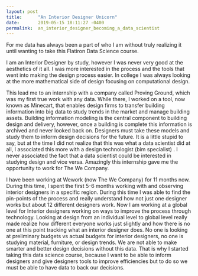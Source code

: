 ```yaml
---
layout: post
title:      "An Interior Designer Unicorn"
date:       2019-05-15 18:11:27 -0400
permalink:  an_interior_designer_becoming_a_data_scientist
---
```



For me data has always been a part of who I am without truly realizing it until wanting to take this Flatiron Data Science course.

I am an Interior Designer by study, however I was never very good at the aesthetics of it all. I was more interested in the process and the tools that went into making the design process easier. In college I was always looking at the more mathematical side of design focusing on computational design.

This lead me to an internship with a company called Proving Ground, which was my first true work with any data. While there, I worked on a tool, now known as Minecart, that enables design firms to transfer building information into big data to study trends in the market and manage building assets. Building information modeling is the central component to building design and delivery, however, once a building is complete this information is archived and never looked back on. Designers must take these models and study them to inform design decisions for the future. It is a little stupid to say, but at the time I did not realize that this was what a data scientist did at all, I associated this more with a design technologist (bim specialist) . I never associated the fact that a data scientist could be interested in studying design and vice versa. Amazingly this internship gave me the opportunity to work for The We Company. 

I have been working at Wework (now The We Company) for 11 months now. During this time, I spent the first 5-6 months working with and observing interior designers in a specific region. During this time I was able to find the pin-points of the process and really understand how not just one designer works but about 12 different designers work. Now I am working at a global level for Interior designers working on ways to improve the process through technology. Looking at design from an individual level to global level really made realize how different everyone works just slightly and how there is no one at this point tracking what an interior designer does. No one is looking at preliminary budgets vs actual budgets for interior designers, no one is studying material, furniture, or design trends. We are not able to make smarter and better design decisions without this data. That is why I started taking this data science course, because I want to be able to inform designers and give designers tools to improve efficiencies but to do so we must be able to have data to back our decisions. 

